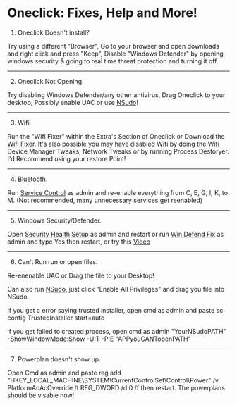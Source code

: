 # Oneclick: Fixes, Help and More!

1. Oneclick Doesn't install?
   
Try using a different "Browser", Go to your browser and open downloads and right click and press "Keep", Disable "Windows Defender" by opening windows security & going to real time threat protection and turning it off.
___

2. Oneclick Not Opening.
   
Try disabling Windows Defender/any other antivirus, Drag Oneclick to your desktop, Possibly enable UAC or use [NSudo](https://github.com/M2TeamArchived/NSudo/releases/tag/9.0-Preview1)!
___

3. Wifi.
   
Run the "Wifi Fixer" within the Extra's Section of Oneclick or Download the [Wifi Fixer](https://github.com/QuakedK/Downloads/blob/main/Turn%20On%20Wifi.bat). It's also possible you may have disabled Wifi by doing the Wifi Device Manager Tweaks, Network Tweaks or by running Process Destoryer. I'd Recommend using your restore Point!
___

4. Bluetooth.
   
Run [Service Control](https://github.com/QuakedK/Downloads/blob/main/Service%20Control.bat) as admin and re-enable everything from  C, E, G, I, K, to M. (Not recommended, many unnecessary services get reenabled)
___

5. Windows Security/Defender.
   
Open [Security Health Setup](https://github.com/QuakedK/Downloads/blob/main/securityhealthsetup_e16941e14861a6d24750ecdf05c548189b33182a.exe) as admin and restart or run [Win Defend Fix](https://github.com/QuakedK/Downloads/blob/main/Win%20Defend%20Fix.bat) as admin and type Yes then restart, or try this [Video](https://www.youtube.com/watch?v=P5Y9EASsK9Y)
___

6. Can't Run run or open files.
   
Re-enenable UAC or Drag the file to your Desktop! 

Can also run [NSudo](https://github.com/QuakedK/Downloads/raw/main/NSudoLG.exe), just click "Enable All Privileges" and drag you file into NSudo. 

If you get a error saying trusted installer, open cmd as admin and paste sc config TrustedInstaller start=auto

if you get failed to created process, open cmd as admin "YourNSudoPATH" -ShowWindowMode:Show -U:T -P:E "APPyouCANTopenPATH"
___

7. Powerplan doesn't show up.

Open Cmd as admin and paste reg add "HKEY_LOCAL_MACHINE\SYSTEM\CurrentControlSet\Control\Power" /v PlatformAoAcOverride /t REG_DWORD /d 0 /f then restart. The powerplans should be visable now!
